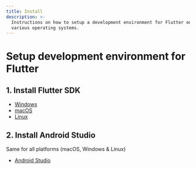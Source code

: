 ```yaml
---
title: Install
description: >-
  Instructions on how to setup a development environment for Flutter on
  various operating systems.
---
```


# Setup development environment for Flutter

## 1. Install Flutter SDK

- [Windows](windows)
- [macOS](mac)
- [Linux](linux)

## 2. Install Android Studio

Same for all platforms (macOS, Windows & Linux)

- [Android Studio](android-studio)
